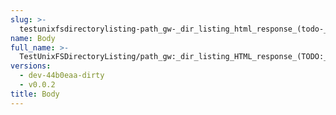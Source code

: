 ```yaml
---
slug: >-
  testunixfsdirectorylisting-path_gw-_dir_listing_html_response_(todo-_cleanup_kubo-specifics)-body
name: Body
full_name: >-
  TestUnixFSDirectoryListing/path_gw:_dir_listing_HTML_response_(TODO:_cleanup_Kubo-specifics)/Body
versions:
  - dev-44b0eaa-dirty
  - v0.0.2
title: Body
---
```


